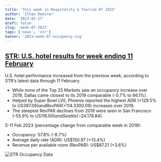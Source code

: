 ```yaml
---
title: 'This week in Hospitality & Tourism #7 2023'
author: 'Ilhan Demirer'
date: '2023-02-17'
draft: false
slug: 'week-07-2023'
tags: ['news', 'str']
banner: '2023-week-07-occupancy.svg'
---
```


## [STR: U.S. hotel results for week ending 11 February](https://str.com/press-release/str-us-hotel-results-week-ending-11-february)

U.S. hotel performance increased from the previous week, according to STR‘s latest data through 11 February.

- While none of the Top 25 Markets saw an occupancy increase over 2019, Dallas came closest to its 2019 comparable (-0.7% to 66.1%).
- Helped by Super Bowl LVII, Phoenix reported the highest ADR (+129.5% to US$387.06) and RevPAR (+114.3% to US$300.09) increases over 2019.
- The steepest RevPAR declines from 2019 were seen in San Francisco (-55.9% to US$116.00) and Seattle (-24.1% to US$78.84).

5-11 Feb 2023 (percentage change from comparable week in 2019):

- Occupancy: 57.8% (-8.7%)
- Average daily rate (ADR): US$150.97 (+13.4%)
- Revenue per available room (RevPAR): US$87.21 (+3.6%)

![STR Occupancy Data](/images/blogimages/2023-week-07-occupancy.svg)
